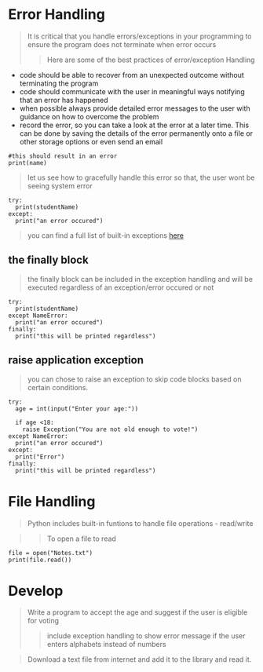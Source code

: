 # Error Handling 

> It is critical that you handle errors/exceptions in your programming to ensure the program does not terminate when error occurs 
>>Here are some of the best practices of error/exception Handling
- code should be able to recover from an unexpected outcome without terminating the program 
- code should communicate with the user in meaningful ways notifying that an error has happened
- when possible always provide detailed error messages to the user with guidance on how to overcome the problem 
- record the error, so you can take a look at the error at a later time. This can be done by saving the details of the error permanently onto a file or other storage options or even send an email  

```
#this should result in an error 
print(name)
```

> let us see how to gracefully handle this error so that, the user wont be seeing system error 

```
try:
  print(studentName)
except:
  print("an error occured")
```
> you can find a full list of built-in exceptions [here](https://docs.python.org/3/library/exceptions.html#bltin-exceptions)


## the finally block 

> the finally block can be included in the exception handling and will be executed regardless of an exception/error occured or not 

```
try:
  print(studentName)
except NameError:
  print("an error occured")
finally:
  print("this will be printed regardless")
```


## raise application exception

> you can chose to raise an exception to skip code blocks based on certain conditions. 

```
try:
  age = int(input("Enter your age:"))

  if age <18:
    raise Exception("You are not old enough to vote!")
except NameError:
  print("an error occured")
except:
  print("Error")
finally:
  print("this will be printed regardless")
```


# File Handling 

> Python includes built-in funtions to handle file operations - read/write 

>> To open a file to read 

```
file = open("Notes.txt")
print(file.read())
```

# Develop

> Write a program to accept the age and suggest if the user is eligible for voting 
>> include exception handling to show error message if the user enters alphabets instead of numbers 

> Download a text file from internet and add it to the library and read it. 
